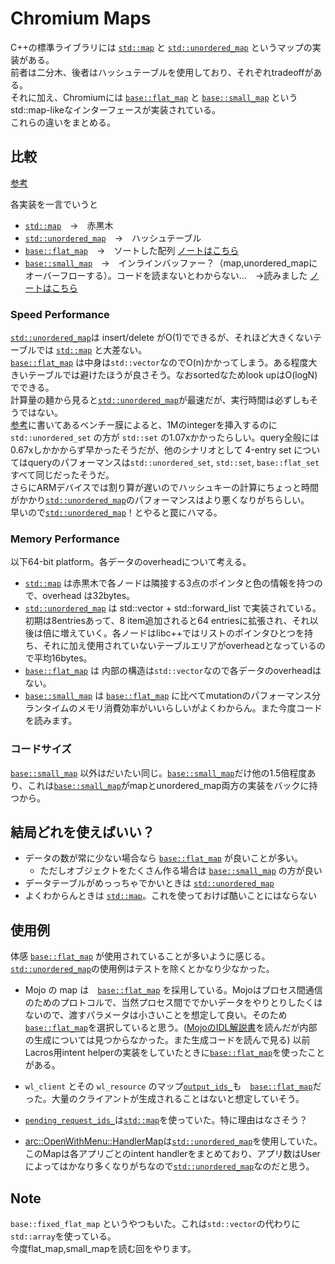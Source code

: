 # Chromium Maps

C++の標準ライブラリには [`std::map`](https://cpprefjp.github.io/reference/map/map.html) と [`std::unordered_map`](https://cpprefjp.github.io/reference/unordered_map/unordered_map.html) というマップの実装がある。  
前者は二分木、後者はハッシュテーブルを使用しており、それぞれtradeoffがある。  
それに加え、Chromiumには [`base::flat_map`](https://source.chromium.org/chromium/chromium/src/+/main:base/containers/flat_map.h) と [`base::small_map`](https://source.chromium.org/chromium/chromium/src/+/main:base/containers/small_map.h) というstd::map-likeなインターフェースが実装されている。  
これらの違いをまとめる。

## 比較
[参考](https://source.chromium.org/chromium/chromium/src/+/main:base/containers/README.md#Map%20and%20set%20details)

各実装を一言でいうと
- [`std::map`](https://cpprefjp.github.io/reference/map/map.html)　→　赤黒木
- [`std::unordered_map`](https://cpprefjp.github.io/reference/unordered_map/unordered_map.html)　→　ハッシュテーブル
- [`base::flat_map`](https://source.chromium.org/chromium/chromium/src/+/main:base/containers/flat_map.h)　→　ソートした配列 [ノートはこちら](/docs/day40.md)
- [`base::small_map`](https://source.chromium.org/chromium/chromium/src/+/main:base/containers/small_map.h)　→　インラインバッファー？（map,unordered_mapにオーバーフローする）。コードを読まないとわからない…　→読みました [ノートはこちら](/docs/day44.md)

### Speed Performance
[`std::unordered_map`](https://cpprefjp.github.io/reference/unordered_map/unordered_map.html)は insert/delete がO(1)でできるが、それほど大きくないテーブルでは [`std::map`](https://cpprefjp.github.io/reference/map/map.html) と大差ない。  
[`base::flat_map`](https://source.chromium.org/chromium/chromium/src/+/main:base/containers/flat_map.h) は中身は`std::vector`なのでO(n)かかってしまう。ある程度大きいテーブルでは避けたほうが良さそう。なおsortedなためlook upはO(logN)でできる。  
計算量の麺から見ると[`std::unordered_map`](https://cpprefjp.github.io/reference/unordered_map/unordered_map.html)が最速だが、実行時間は必ずしもそうではない。  
[参考](https://source.chromium.org/chromium/chromium/src/+/main:base/containers/README.md#std::unordered_map%20and%20std::unordered_set)に書いてあるベンチー膜によると、1Mのintegerを挿入するのに `std::unordered_set` の方が `std::set` の1.07xかかったらしい。query全般には0.67xしかかからず早かったそうだが、他のシナリオとして 4-entry set についてはqueryのパフォーマンスは`std::unordered_set`, `std::set`, `base::flat_set`すべて同じだったそうだ。  
さらにARMデバイスでは割り算が遅いのでハッシュキーの計算にちょっと時間がかかり[`std::unordered_map`](https://cpprefjp.github.io/reference/unordered_map/unordered_map.html)のパフォーマンスはより悪くなりがちらしい。  
早いので[`std::unordered_map`](https://cpprefjp.github.io/reference/unordered_map/unordered_map.html)！とやると罠にハマる。

### Memory Performance
以下64-bit platform。各データのoverheadについて考える。  
- [`std::map`](https://cpprefjp.github.io/reference/map/map.html) は赤黒木で各ノードは隣接する3点のポインタと色の情報を持つので、overhead は32bytes。
- [`std::unordered_map`](https://cpprefjp.github.io/reference/unordered_map/unordered_map.html) は std::vector + std::forward_list で実装されている。初期は8entriesあって、8 item追加されると64 entriesに拡張され、それ以後は倍に増えていく。各ノードはlibc++ではリストのポインタひとつを持ち、それに加え使用されていないテーブルエリアがoverheadとなっているので平均16bytes。
- [`base::flat_map`](https://source.chromium.org/chromium/chromium/src/+/main:base/containers/flat_map.h) は 内部の構造は`std::vector`なので各データのoverheadはない。
- [`base::small_map`](https://source.chromium.org/chromium/chromium/src/+/main:base/containers/small_map.h) は [`base::flat_map`](https://source.chromium.org/chromium/chromium/src/+/main:base/containers/flat_map.h) に比べてmutationのパフォーマンス分ランタイムのメモリ消費効率がいいらしいがよくわからん。また今度コードを読みます。

### コードサイズ
[`base::small_map`](https://source.chromium.org/chromium/chromium/src/+/main:base/containers/small_map.h) 以外はだいたい同じ。[`base::small_map`](https://source.chromium.org/chromium/chromium/src/+/main:base/containers/small_map.h)だけ他の1.5倍程度あり、これは[`base::small_map`](https://source.chromium.org/chromium/chromium/src/+/main:base/containers/small_map.h)がmapとunordered_map両方の実装をバックに持つから。


## 結局どれを使えばいい？
* データの数が常に少ない場合なら [`base::flat_map`](https://source.chromium.org/chromium/chromium/src/+/main:base/containers/flat_map.h) が良いことが多い。
  * ただしオブジェクトをたくさん作る場合は [`base::small_map`](https://source.chromium.org/chromium/chromium/src/+/main:base/containers/small_map.h) の方が良い
* データテーブルがめっっちゃでかいときは [`std::unordered_map`](https://cpprefjp.github.io/reference/unordered_map/unordered_map.html)
* よくわからんときは [`std::map`](https://cpprefjp.github.io/reference/map/map.html)。これを使っておけば酷いことにはならない

## 使用例
体感 [`base::flat_map`](https://source.chromium.org/chromium/chromium/src/+/main:components/arc/common/intent_helper/arc_intent_helper_mojo_delegate.h;l=44;drc=12be03159fe22cd4ef291e9561762531c2589539) が使用されていることが多いように感じる。  
[`std::unordered_map`](https://cpprefjp.github.io/reference/unordered_map/unordered_map.html)の使用例はテストを除くとかなり少なかった。

- Mojo の map は　[`base::flat_map`](https://source.chromium.org/chromium/chromium/src/+/main:components/arc/common/intent_helper/arc_intent_helper_mojo_delegate.h;l=44;drc=12be03159fe22cd4ef291e9561762531c2589539) を採用している。Mojoはプロセス間通信のためのプロトコルで、当然プロセス間ででかいデータをやりとりしたくはないので、渡すパラメータは小さいことを想定して良い。そのため[`base::flat_map`](https://source.chromium.org/chromium/chromium/src/+/main:components/arc/common/intent_helper/arc_intent_helper_mojo_delegate.h;l=44;drc=12be03159fe22cd4ef291e9561762531c2589539)を選択していると思う。([MojoのIDL解説書](https://chromium.googlesource.com/chromium/src/mojo/+/HEAD/public/tools/bindings/README.md)を読んだが内部の生成については見つからなかった。また生成コードを読んで見る)
以前Lacros用intent helperの実装をしていたときに[`base::flat_map`](https://source.chromium.org/chromium/chromium/src/+/main:components/arc/common/intent_helper/arc_intent_helper_mojo_delegate.h;l=44;drc=12be03159fe22cd4ef291e9561762531c2589539)を使ったことがある。
- `wl_client` とその `wl_resource` のマップ[`output_ids_`](https://source.chromium.org/chromium/chromium/src/+/main:components/exo/wayland/wayland_display_output.h;l=61;drc=ae0e89174260e68c0cbddca80dc9535624a9eeed)も　[`base::flat_map`](https://source.chromium.org/chromium/chromium/src/+/main:components/arc/common/intent_helper/arc_intent_helper_mojo_delegate.h;l=44;drc=12be03159fe22cd4ef291e9561762531c2589539)だった。大量のクライアントが生成されることはないと想定していそう。

- [`pending_request_ids_`](https://source.chromium.org/chromium/chromium/src/+/main:components/exo/wayland/zcr_ui_controls.cc;l=40;drc=a046ef85758c98df4e939b3060566e1604fb504a)は[`std::map`](https://cpprefjp.github.io/reference/map/map.html)を使っていた。特に理由はなさそう？
- [arc::OpenWithMenu::HandlerMap](https://source.chromium.org/chromium/chromium/src/+/main:chrome/browser/chromeos/arc/open_with_menu.h;l=32;drc=4a8573cb240df29b0e4d9820303538fb28e31d84)は[`std::unordered_map`](https://cpprefjp.github.io/reference/unordered_map/unordered_map.html)を使用していた。このMapは各アプリごとのintent handlerをまとめており、アプリ数はUserによってはかなり多くなりがちなので[`std::unordered_map`](https://cpprefjp.github.io/reference/unordered_map/unordered_map.html)なのだと思う。


## Note
`base::fixed_flat_map` というやつもいた。これは`std::vector`の代わりに`std::array`を使っている。  
今度flat_map,small_mapを読む回をやります。
